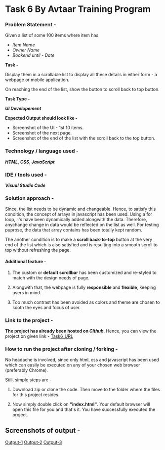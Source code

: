 # Task 6 By Avtaar Training Program

### Problem Statement -

Given a list of some 100 items where item has 
 - _Item Name_
 - _Owner Name_
 - _Bookend until - Date_

**Task -**

Display them in a scrollable list to display all these details in either form - a webpage or mobile application.

On reaching the end of the list, show the button to scroll back to top button.

**Task Type -**

  **_UI Developement_**

**Expected Output should look like -**

  * Screenshot of the UI - 1st 10 items.
  * Screenshot of the next page.
  * Screenshot of the end of the list with the scroll back to the top button.

### Technology / language used - 
**_HTML_**, **_CSS_**, **_JavaScript_** 

### IDE / tools used -
**_Visual Studio Code_**

### Solution approach - 

Since, the list needs to be dynamic and changeable. Hence, to satisfy this condition, the concept of arrays in javascript has been used. Using a for loop, li's have been dynamically added alongwith the data. Therefore, anychange change in data would be reflected on the list as well. For testing puprose, the data that array contains has been totally kept random.

The another condition is to make a **scroll back-to-top** button at the very end of the list which is also satisfied and is resulting into a smooth scroll to top without refreshing the page.

#### Additional feature -

1. The custom or **default scrollbar** has been customized and re-styled to match with the design needs of page.

2. Alongwith that, the webpage is fully **responsible** and **flexible**, keeping users in mind.

3. Too much contrast has been avoided as colors and theme are chosen to sooth the eyes and focus of user.

### Link to the project - 

**The project has already been hosted on _Github_**. Hence, you can view the project on given link - [Task6_URL](https://)

### How to run the project after cloning / forking -

No headache is involved, since only html, css and javascript has been used which can easily be executed on any of your chosen web browser (preferably Chrome).

Still, simple steps are - 
1. Download zip or clone the code. Then move to the folder where the files for this project resides.

2. Now simply double click on **"index.html"**. Your default browser will open this file for you and that's it. You have successfully executed the project.


## Screenshots of output - 

[Output-1](https://)
[Output-2](https://)
[Output-3](https://)